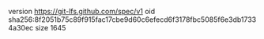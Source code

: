 version https://git-lfs.github.com/spec/v1
oid sha256:8f2051b75c89f915fac17cbe9d60c6efecd6f3178fbc5085f6e3db17334a30ec
size 1645
